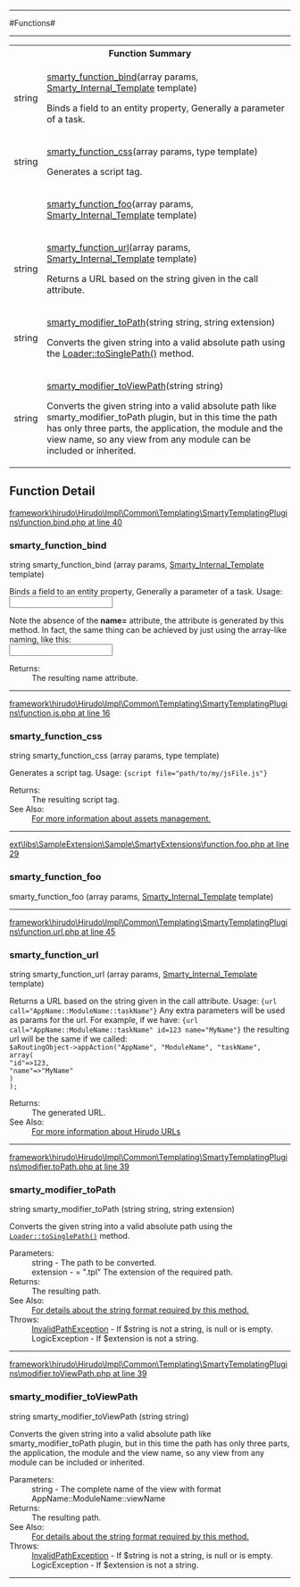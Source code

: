 - - -

#Functions#

- - -

<table id="summary_function" class="title">
<tr><th colspan="2" class="title">Function Summary</th></tr>
<tr>
<td><span class='k'></span> <span class='nx'>string</span></td>
<td class="description"><p class="name"><a href="#smarty_function_bind">smarty_function_bind</a>(array params, <a href="https://github.com/JeyDotC/Hirudo-docs/blob/master/Smarty/Smarty_Internal_Template.md">Smarty_Internal_Template</a> template)</p><p class="description">Binds a field to an entity property, Generally a parameter
of a task. </p></td>
</tr>
<tr>
<td><span class='k'></span> <span class='nx'>string</span></td>
<td class="description"><p class="name"><a href="#smarty_function_css">smarty_function_css</a>(array params, type template)</p><p class="description">Generates a script tag. </p></td>
</tr>
<tr>
<td><span class='k'></span> <span class='nx'><type></span></td>
<td class="description"><p class="name"><a href="#smarty_function_foo">smarty_function_foo</a>(array params, <a href="https://github.com/JeyDotC/Hirudo-docs/blob/master/Smarty/Smarty_Internal_Template.md">Smarty_Internal_Template</a> template)</p><p class="description"></p></td>
</tr>
<tr>
<td><span class='k'></span> <span class='nx'>string</span></td>
<td class="description"><p class="name"><a href="#smarty_function_url">smarty_function_url</a>(array params, <a href="https://github.com/JeyDotC/Hirudo-docs/blob/master/Smarty/Smarty_Internal_Template.md">Smarty_Internal_Template</a> template)</p><p class="description">Returns a URL based on the string given in the call attribute.
</p></td>
</tr>
<tr>
<td><span class='k'></span> <span class='nx'>string</span></td>
<td class="description"><p class="name"><a href="#smarty_modifier_topath">smarty_modifier_toPath</a>(string string, string extension)</p><p class="description">Converts the given string into a valid absolute path using the
<a href="../hirudo/lang/loader.html#toSinglePath()">Loader::toSinglePath()</a> method.</p></td>
</tr>
<tr>
<td><span class='k'></span> <span class='nx'>string</span></td>
<td class="description"><p class="name"><a href="#smarty_modifier_toviewpath">smarty_modifier_toViewPath</a>(string string)</p><p class="description">Converts the given string into a valid absolute path like smarty_modifier_toPath
plugin, but in this time the path has only three parts, the application, the
module and the view name, so any view from any module can be included or inherited.</p></td>
</tr>
</table>

<h2 id="detail_function">Function Detail</h2>

<a href="https://github.com/JeyDotC/Hirudo/blob/master/framework/hirudo/Hirudo/Impl/Common/Templating/SmartyTemplatingPlugins/function.bind.php#L40" target='_blank'>framework\hirudo\Hirudo\Impl\Common\Templating\SmartyTemplatingPlugins\function.bind.php at line 40</a>

<h3 id="smarty_function_bind()">smarty_function_bind</h3>
<span class='k'></span> <span class='nx'>string</span> smarty_function_bind (array params, <a href="https://github.com/JeyDotC/Hirudo-docs/blob/master/Smarty/Smarty_Internal_Template.md">Smarty_Internal_Template</a> template)

<div class="details">
<p><p>Binds a field to an entity property, Generally a parameter
of a task. Usage:
<code>
<input {bind="taskParameter.property.innerProperty"} id="myField" type="someType" />
</code></p></p><p><p>Note the absence of the <strong>name=</strong> attribute, the attribute is generated
by this method. In fact, the same thing can be achieved by just using the array-like
naming, like this:
<code>
<input name="taskParameter[property][innerProperty]" id="myField" type="someType" />
</code></p></p>
<dl>
<dt>Returns:</dt>
<dd>The resulting name attribute.</dd>
</dl>
</div>

- - -


<a href="https://github.com/JeyDotC/Hirudo/blob/master/framework/hirudo/Hirudo/Impl/Common/Templating/SmartyTemplatingPlugins/function.js.php#L16" target='_blank'>framework\hirudo\Hirudo\Impl\Common\Templating\SmartyTemplatingPlugins\function.js.php at line 16</a>

<h3 id="smarty_function_css()">smarty_function_css</h3>
<span class='k'></span> <span class='nx'>string</span> smarty_function_css (array params, type template)

<div class="details">
<p>Generates a script tag.
Usage: <code>{script file="path/to/my/jsFile.js"}</code></p>
<dl>
<dt>Returns:</dt>
<dd>The resulting script tag.</dd>
<dt>See Also:</dt>
<dd><a href="../hirudo/core/context/assets.html">For more information about assets management.</a></dd>
</dl>
</div>

- - -


<a href="https://github.com/JeyDotC/Hirudo/blob/master/ext/libs/SampleExtension/Sample/SmartyExtensions/function.foo.php#L29" target='_blank'>ext\libs\SampleExtension\Sample\SmartyExtensions\function.foo.php at line 29</a>

<h3 id="smarty_function_foo()">smarty_function_foo</h3>
<span class='k'></span> <span class='nx'><type></span> smarty_function_foo (array params, <a href="https://github.com/JeyDotC/Hirudo-docs/blob/master/Smarty/Smarty_Internal_Template.md">Smarty_Internal_Template</a> template)

<div class="details">
<p></p>
</div>

- - -


<a href="https://github.com/JeyDotC/Hirudo/blob/master/framework/hirudo/Hirudo/Impl/Common/Templating/SmartyTemplatingPlugins/function.url.php#L45" target='_blank'>framework\hirudo\Hirudo\Impl\Common\Templating\SmartyTemplatingPlugins\function.url.php at line 45</a>

<h3 id="smarty_function_url()">smarty_function_url</h3>
<span class='k'></span> <span class='nx'>string</span> smarty_function_url (array params, <a href="https://github.com/JeyDotC/Hirudo-docs/blob/master/Smarty/Smarty_Internal_Template.md">Smarty_Internal_Template</a> template)

<div class="details">
<p>Returns a URL based on the string given in the call attribute.
Usage: <code>{url call="AppName::ModuleName::taskName"}</code> Any extra
parameters will be used as params for the url. For example, if we have:
<code>{url call="AppName::ModuleName::taskName" id=123 name="MyName"}</code>
the resulting url will be the same if we called:
<code>
$aRoutingObject->appAction("AppName", "ModuleName", "taskName",
array(
"id"=>123,
"name"=>"MyName"
)
);
</code></p>
<dl>
<dt>Returns:</dt>
<dd>The generated URL.</dd>
<dt>See Also:</dt>
<dd><a href="../hirudo/core/context/routing.html">For more information about Hirudo URLs</a></dd>
</dl>
</div>

- - -


<a href="https://github.com/JeyDotC/Hirudo/blob/master/framework/hirudo/Hirudo/Impl/Common/Templating/SmartyTemplatingPlugins/modifier.toPath.php#L39" target='_blank'>framework\hirudo\Hirudo\Impl\Common\Templating\SmartyTemplatingPlugins\modifier.toPath.php at line 39</a>

<h3 id="smarty_modifier_toPath()">smarty_modifier_toPath</h3>
<span class='k'></span> <span class='nx'>string</span> smarty_modifier_toPath (string string, string extension)

<div class="details">
<p><p>Converts the given string into a valid absolute path using the
<code><a href="../hirudo/lang/loader.html#toSinglePath()">Loader::toSinglePath()</a></code> method.</p></p>
<dl>
<dt>Parameters:</dt>
<dd>string - The path to be converted.</dd>
<dd>extension - = ".tpl" The extension of the required path.</dd>
<dt>Returns:</dt>
<dd>The resulting path.</dd>
<dt>See Also:</dt>
<dd><a href="../hirudo/lang/loader.html#using()">For details about the string format required by this method.</a></dd>
<dt>Throws:</dt>
<dd><a href="../hirudo/lang/invalidpathexception.html">InvalidPathException</a> - If $string is not a string, is null or is empty.</dd>
<dd>LogicException - If $extension is not a string.</dd>
</dl>
</div>

- - -


<a href="https://github.com/JeyDotC/Hirudo/blob/master/framework/hirudo/Hirudo/Impl/Common/Templating/SmartyTemplatingPlugins/modifier.toViewPath.php#L39" target='_blank'>framework\hirudo\Hirudo\Impl\Common\Templating\SmartyTemplatingPlugins\modifier.toViewPath.php at line 39</a>

<h3 id="smarty_modifier_toViewPath()">smarty_modifier_toViewPath</h3>
<span class='k'></span> <span class='nx'>string</span> smarty_modifier_toViewPath (string string)

<div class="details">
<p><p>Converts the given string into a valid absolute path like smarty_modifier_toPath
plugin, but in this time the path has only three parts, the application, the
module and the view name, so any view from any module can be included or inherited.</p>
<dl>
<dt>Parameters:</dt>
<dd>string - The complete name of the view with format AppName::ModuleName::viewName</dd>
<dt>Returns:</dt>
<dd>The resulting path.</dd>
<dt>See Also:</dt>
<dd><a href="../hirudo/lang/loader.html#using()">For details about the string format required by this method.</a></dd>
<dt>Throws:</dt>
<dd><a href="../hirudo/lang/invalidpathexception.html">InvalidPathException</a> - If $string is not a string, is null or is empty.</dd>
<dd>LogicException - If $extension is not a string.</dd>
</dl>
</div>

- - -

